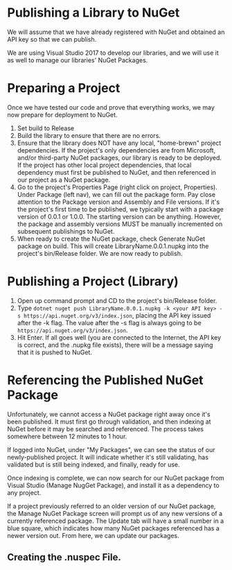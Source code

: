 # Publishing a Library to NuGet

We will assume that we have already registered with NuGet and obtained an API key so that we can publish.

We are using Visual Studio 2017 to develop our libraries, and we will use it as well to manage our libraries'
NuGet Packages.

# Preparing a Project
Once we have tested our code and prove that everything works, we may now prepare for deployment to NuGet.

1. Set build to Release
2. Build the library to ensure that there are no errors.
3. Ensure that the library does NOT have any local, "home-brewn" project dependencies. If the project's only
dependencies are from Microsoft, and/or third-party NuGet packages, our library is ready to be deployed. If
the project has other local project dependencies, that local dependency must first be published to NuGet,
and then referenced in our project as a NuGet package.
4. Go to the project's Properties Page (right click on project, Properties). Under Package (left nav), we can
fill out the package form. Pay close attention to the Package version and Assembly and File versions. If it's
the project's first time to be published, we typically start with a package version of 0.0.1 or 1.0.0. The
starting version can be anything. However, the package and assembly versions MUST be manually incremented
on subsequent publishings to NuGet.
5. When ready to create the NuGet package, check Generate NuGet package on build. This will create 
LibraryName.0.0.1.nupkg into the project's bin/Release folder. We are now ready to publish.

# Publishing a Project (Library)
1. Open up command prompt and CD to the project's bin/Release folder.
2. Type `dotnet nuget push LibraryName.0.0.1.nupkg -k <your API key> -s https://api.nuget.org/v3/index.json`, 
placing the API key issued after the -k flag. The value after the -s flag is always going to be `https://api.nuget.org/v3/index.json`.
3. Hit Enter. If all goes well (you are connected to the Internet, the API key is correct, and the .nupkg file exists), there will
be a message saying that it is pushed to NuGet.

# Referencing the Published NuGet Package
Unfortunately, we cannot access a NuGet package right away once it's been published. It must first go through validation, and then
indexing at NuGet before it may be searched and referenced. The process takes somewhere between 12 minutes to 1 hour.

If logged into NuGet, under "My Packages", we can see the status of our newly-published project. It will indicate whether it's still
validating, has validated but is still being indexed, and finally, ready for use.

Once indexing is complete, we can now search for our NuGet package from Visual Studio (Manage NugGet Package), and install
it as a dependency to any project.

If a project previously referred to an older version of our NuGet package, the Manage NuGet Package screen will prompt us of
any new versions of a currently referenced package. The Update tab will have a small number in a blue square, which indicates
how many NuGet packages referenced has a newer version out. From here, we can update our packages.

## Creating the .nuspec File.